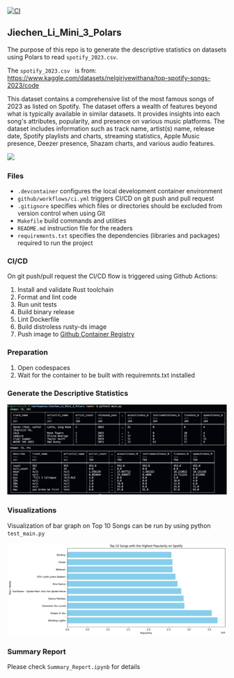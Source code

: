 [![CI](https://github.com/nogibjj/python-ruff-template/actions/workflows/cicd.yml/badge.svg)](https://github.com/nogibjj/python-ruff-template/actions/workflows/cicd.yml)

## Jiechen_Li_Mini_3_Polars

The purpose of this repo is to generate the descriptive statistics on datasets using Polars to read `` spotify_2023.csv ``. 

The ``spotify_2023.csv `` is from: https://www.kaggle.com/datasets/nelgiriyewithana/top-spotify-songs-2023/code 


This dataset contains a comprehensive list of the most famous songs of 2023 as listed on Spotify. The dataset offers a wealth of features beyond what is typically available in similar datasets. It provides insights into each song's attributes, popularity, and presence on various music platforms. The dataset includes information such as track name, artist(s) name, release date, Spotify playlists and charts, streaming statistics, Apple Music presence, Deezer presence, Shazam charts, and various audio features.

<img decoding="async" src="https://i.insider.com/61aaa842983f360019c86a94?width=1000&format=jpeg&auto=webp-logo.png" width="50%">


### Files 

- ``.devcontainer`` configures the local development container environment
- ``github/workflows/ci.yml`` triggers CI/CD on git push and pull request
- ``.gitignore`` specifies which files or directories should be excluded from version control when using Git
- ``Makefile`` build commands and utilities
- ``README.md`` instruction file for the readers
- ``requirements.txt`` specifies the dependencies (libraries and packages) required to run the project


### CI/CD

On git push/pull request the CI/CD flow is triggered using Github Actions:

1. Install and validate Rust toolchain
2. Format and lint code
3. Run unit tests
4. Build binary release
5. Lint Dockerfile
6. Build distroless rusty-ds image
7. Push image to [Github Container Registry](https://github.com/athletedecoded?tab=packages)

### Preparation
1. Open codespaces 
2. Wait for the container to be built with requiremnts.txt installed

### Generate the Descriptive Statistics 

![img](./mean_std.png)

### Visualizations
Visualization of bar graph on Top 10 Songs can be run by using python `test_main.py` 

![img](./Top_10_Songs.png)

### Summary Report
Please check ``Summary_Report.ipynb`` for details
